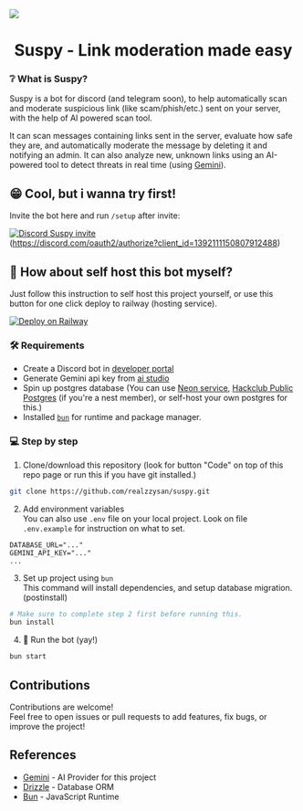 <img src="https://cdn.prod.website-files.com/687553db41022d5ffd35c8b9/6875709aa72d85a86810e21d_suspy_banner_full.png"><br>
<h1 align="center">Suspy - Link moderation made easy</h1>

<a name="information"></a>
### ❔ What is Suspy?
Suspy is a bot for discord (and telegram soon), to help automatically scan and moderate suspicious link (like scam/phish/etc.) sent on your server, with the help of AI powered scan tool.

It can scan messages containing links sent in the server, evaluate how safe they are, and automatically moderate the message by deleting it and notifying an admin. It can also analyze new, unknown links using an AI-powered tool to detect threats in real time (using [Gemini](https://aistudio.google.com)).

<a name="invite"></a>
## 😁 Cool, but i wanna try first!
Invite the bot here and run `/setup` after invite: 

[![Discord Suspy invite](https://img.shields.io/badge/Invite%20Suspy-5865F2?style=flat&logo=discord&logoColor=ffffff)](https://discord.com/oauth2/authorize?client_id=1392111150807912488)<br>
(https://discord.com/oauth2/authorize?client_id=1392111150807912488)

<a name="self-host"></a>
## 🤔 How about self host this bot myself?

Just follow this instruction to self host this project yourself, or use this button for one click deploy to railway (hosting service).

[![Deploy on Railway](https://railway.com/button.svg)](https://railway.com/deploy/jCoqjT?referralCode=2j7pjj)

### 🛠️ Requirements
- Create a Discord bot in [developer portal](https://discord.com/developers/applications)
- Generate Gemini api key from [ai studio](https//aistudio.com/apikey)
- Spin up postgres database (You can use [Neon service](https://neon.com), [Hackclub Public Postgres](https://guides.hackclub.app/index.php/PostgreSQL) (if you're a nest member), or self-host your own postgres for this.)
- Installed [`bun`](https://bun.sh) for runtime and package manager.

### 💻 Step by step
1. Clone/download this repository (look for button "Code" on top of this repo page or run this if you have git installed.)
```bash
git clone https://github.com/realzzysan/suspy.git
```

2. Add environment variables<br>
You can also use `.env` file on your local project. Look on file `.env.example` for instruction on what to set. 
```properties
DATABASE_URL="..."
GEMINI_API_KEY="..."
...
```

3. Set up project using `bun`<br>
This command will install dependencies, and setup database migration. (postinstall)
```bash
# Make sure to complete step 2 first before running this.
bun install
```

4. 🎉 Run the bot (yay!)
```bash
bun start
```

## Contributions
Contributions are welcome!<br>
Feel free to open issues or pull requests to add features, fix bugs, or improve the project!

## References

- [Gemini](https://aistudio.google.com) - AI Provider for this project
- [Drizzle](https://orm.drizzle.team) - Database ORM
- [Bun](https://bun.sh) - JavaScript Runtime